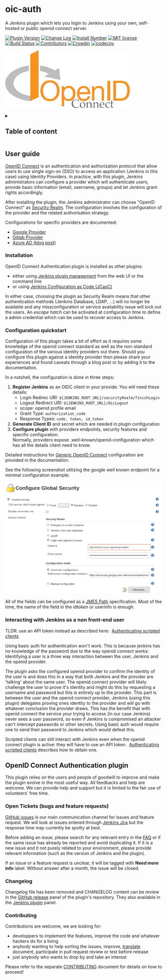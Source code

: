 # oic-auth

A Jenkins plugin which lets you login to Jenkins using your own, self-hosted or public openid connect server.

[![Plugin Version](https://img.shields.io/jenkins/plugin/v/oic-auth.svg)](https://plugins.jenkins.io/oic-auth)
[![Change Log](https://img.shields.io/github/release/jenkinsci/oic-auth-plugin.svg?label=changelog)](https://github.com/jenkinsci/oic-auth-plugin/releases/latest)
[![Install Number](https://img.shields.io/jenkins/plugin/i/oic-auth.svg?color=blue)](https://plugins.jenkins.io/oic-auth)
[![MIT license](https://img.shields.io/github/license/jenkinsci/oic-auth-plugin)](https://github.com/jenkinsci/oic-auth-plugin/blob/master/LICENSE)
[![Build Status](https://ci.jenkins.io/job/Plugins/job/oic-auth-plugin/job/master/badge/icon)](https://ci.jenkins.io/job/Plugins/job/oic-auth-plugin/job/master/)
[![Contributors](https://img.shields.io/github/contributors/jenkinsci/oic-auth-plugin.svg)](https://github.com/jenkinsci/oic-auth-plugin/graphs/contributors)
[![Crowdin](https://badges.crowdin.net/e/b7f2178f29b3eb9adff1da2429d20de3/localized.svg)](https://jenkins.crowdin.com/oic-auth-plugin)
[![codecov](https://codecov.io/gh/jenkinsci/oic-auth-plugin/branch/master/graph/badge.svg?token=rORWUCOfim)](https://codecov.io/gh/jenkinsci/oic-auth-plugin)

![OpenID connect](/docs/images/openid-connect-logo.jpg)
<details>
<summary><h2>Table of content</h2></summary>

- [User guide](#user-guide)
  - [Installation](#installation)
  - [Configuration quickstart](#configuration-quickstart)
  - [Interacting with Jenkins as a non front-end user](#interacting-with-jenkins-as-a-non-front-end-user)
- [OpenID Connect Authentication plugin](#openid-connect-authentication-plugin)
  - [Open Tickets (bugs and feature requests)](#open-tickets-bugs-and-feature-requests)
  - [Changelog](#changelog)
  - [Contributing](#contributing)
- [Documentation](docs/)
  - [Configuration](docs/configuration/README.md)
  - [FAQ](docs/FAQ.md)
</details>

## User guide

[OpenID Connect](https://openid.net/connect/) is an authentication
and authorization protocol that allow users to use single sign-on (SSO)
to access an application (Jenkins in this case) using Identity Providers.
In practice, with this plugin, Jenkins administrators can
configure a provider which will authenticate users, provide basic
information (email, username, groups) and let Jenkins grant rights accordingly.

After installing the plugin, the Jenkins administrator can choose
"OpenID Connect" as [Security Realm](https://www.jenkins.io/doc/book/security/managing-security/#access-control).
The configuration involves the configuration of the provider and
the related authorisation strategy.

Configurations for specific providers are documented:

* [Google Provider](docs/configuration/GOOGLE.md)
* [Gitlab Provider](docs/configuration/GITLAB.md)
* [Azure AD (blog post)](http://www.epiclabs.io/configure-jenkins-use-azure-ad-authentication-openid-connect/)


### Installation

OpenID Connect Authentication plugin is installed as other plugins:

- either using [Jenkins plugin management](https://www.jenkins.io/doc/book/managing/plugins/#installing-a-plugin)
  from the web UI or the command line
- or using [Jenkins Configuration as Code (JCasC)](https://www.jenkins.io/doc/book/managing/casc/#configuration-as-code)

In either case, choosing the plugin as Security Realm means that other
authentication methods (Jenkins Database, LDAP, ...) will no
longer be available and any missconfiguration or service availability
issue will lock out the users. An *escape hatch* can be activated at
configuration time to define a admin credential which can be used to
recover access to Jenkins.

### Configuration quickstart

Configuration of this plugin takes a bit of effort as it requires some
knowledge of the openid connect standard as well as the non-standard
configuration of the various identity providers out there. Should you
configure this plugin against a identity provider then please share your
experiences and found caveats through a blog post or by adding it to the
documentation.

In a nutshell, the configuration is done in three steps:
1. **Register Jenkins** as an OIDC client in your provide. You will need these details:
    - Login Redirec URI: `${JENKINS_ROOT_URL}/securityRealm/finishLogin`
    - Logout Redirect URI: `${JENKINS_ROOT_URL}/OicLogout`
    - scope: openid profile email
    - Grant Type: `authorization_code`
    - Response Types: `code, token, id_token`
2. **Generate Client ID** and secret which are needed in plugin configuration
3. **Configure plugin** with providers endpoints, security features and specific configuration.<br />
   Normally, providers expose .well-known/openid-configuration which has all the details client need to know.

Detailed instructions for [Generic OpenID Connect](docs/configuration/README.md)
configuration are provided in the documentation. 

See the following screenshot utilizing the google well known endpoint
for a minimal configuration example: 

![global-config](/docs/images/global-config.png)

All of the fields can be configured as a [JMES Path](https://jmespath.org/) specification.
Most of the time, the name of the field in the idtoken or userinfo is enough.


### Interacting with Jenkins as a non front-end user

TLDR: use an API token instead as described here: 
[Authenticating scripted clients](https://www.jenkins.io/doc/book/system-administration/authenticating-scripted-clients/)

Using basic auth for authentication won't work. This is because jenkins
has no knowledge of the password due to the way openid connect works:
Identifying a user is a three way interaction between the user, Jenkins
and the openid provider.

The plugin asks the configured openid provider to confirm the identity
of the user is and does this in a way that both Jenkins and the provider
are 'talking' about the same user. The openid connect provider will
likely challenge the user to prove it's identity and might do this by
requesting a username and password but this is entirely up to the
provider. This part is between the user and the openid connect provider,
Jenkins (using this plugin) delegates proving ones identity to the
provider and will go with whatever conclusion the provider draws. This
has the benefit that with openid connect the service your trying to
access (in our case Jenkins) never sees a user password, so even if
Jenkins is compromised an attacker can't intercept passwords or other
secrets. Using basic auth would require one to send their password to
Jenkins which would defeat this.


Scripted clients can still interact with Jenkins even when the openid
connect plugin is active: they will have to use an API
token. 
[Authenticating scripted clients](https://wiki.jenkins.io/display/JENKINS/Authenticating+scripted+clients) describes
how to obtain one. 

## OpenID Connect Authentication plugin

This plugin relies on the users and people of goodwill to improve and make
the plugin evolve in the most useful way. All feedbacks and help are welcome.
We can provide help and support but it is limited to the fair use of
volunteers' free time.

### Open Tickets (bugs and feature requests)

[GitHub issues](https://github.com/jenkinsci/oic-auth-plugin/issues?q=is%3Aopen+is%3Aissue)
is our main communication channel for issues and feature request.
We will look at issues entered through [Jenkins Jira](https://issues.jenkins.io/issues/?jql=project+%3D+JENKINS+AND+component+%3D+oic-auth-plugin)
but the response time may currently be spotty at best.

Before adding an issue, please search for any relevant entry in the [FAQ](docs/FAQ.md)
or if the same issue has already be reported
and avoid duplicating it. If it is a new issue and it not purely related
to your environment, please provide relevant information (such as the version
of Jenkins and the plugin).

If an issue or a feature request is unclear, it will be tagged
with **Need more info** label. Without answer after a month, the
issue will be closed.

### Changelog

Changelog file has been removed and CHANGELOG content can be review in the
[GitHub release](https://github.com/jenkinsci/oic-auth-plugin/releases)
panel of the plugin's repository. They also available in the
[Jenkins plugin](https://plugins.jenkins.io/oic-auth/#releases) panel.

### Contributing

Contributions are welcome, we are looking for:

- developpers to implement the features, improve the code and whatever
  hackers do for a living
- anybody wanting to help sorting the issues, improve,
  [translate](https://jenkins.crowdin.com/u/projects/25)
  document, participate in pull request review or test before release
- just anybody who wants to drop by and take an interest

Please refer to the separate [CONTRIBUTING](docs/CONTRIBUTING.md) document for details on how to proceed!
